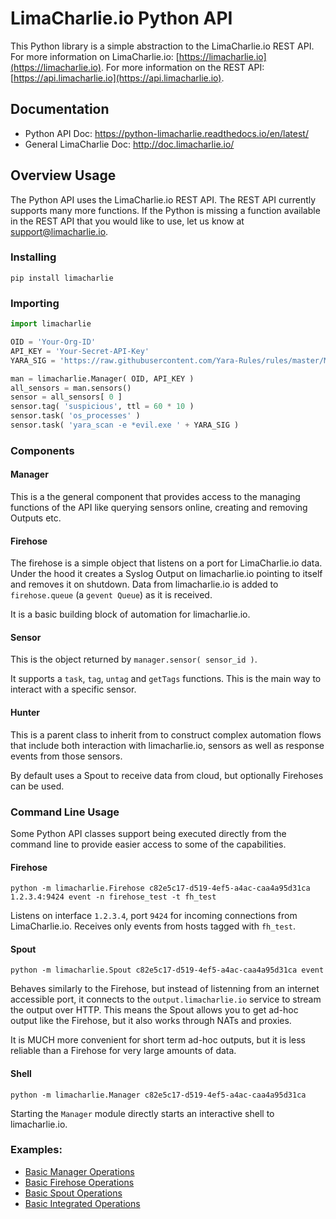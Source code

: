 # LimaCharlie.io Python API

This Python library is a simple abstraction to the LimaCharlie.io REST API.
For more information on LimaCharlie.io: [https://limacharlie.io](https://limacharlie.io).
For more information on the REST API: [https://api.limacharlie.io](https://api.limacharlie.io).

## Documentation
* Python API Doc: https://python-limacharlie.readthedocs.io/en/latest/
* General LimaCharlie Doc: http://doc.limacharlie.io/

## Overview Usage
The Python API uses the LimaCharlie.io REST API. The REST API currently
supports many more functions. If the Python is missing a function available
in the REST API that you would like to use, let us know at support@limacharlie.io.

### Installing
`pip install limacharlie`

### Importing
```python
import limacharlie

OID = 'Your-Org-ID'
API_KEY = 'Your-Secret-API-Key'
YARA_SIG = 'https://raw.githubusercontent.com/Yara-Rules/rules/master/Malicious_Documents/Maldoc_PDF.yar'

man = limacharlie.Manager( OID, API_KEY )
all_sensors = man.sensors()
sensor = all_sensors[ 0 ]
sensor.tag( 'suspicious', ttl = 60 * 10 )
sensor.task( 'os_processes' )
sensor.task( 'yara_scan -e *evil.exe ' + YARA_SIG )
```

### Components
#### Manager
This is a the general component that provides access to the managing functions
of the API like querying sensors online, creating and removing Outputs etc.

#### Firehose
The firehose is a simple object that listens on a port for LimaCharlie.io data.
Under the hood it creates a Syslog Output on limacharlie.io pointing to itself
and removes it on shutdown. Data from limacharlie.io is added to `firehose.queue`
(a `gevent Queue`) as it is received.

It is a basic building block of automation for limacharlie.io.

#### Sensor
This is the object returned by `manager.sensor( sensor_id )`.

It supports a `task`, `tag`, `untag` and `getTags` functions. This
is the main way to interact with a specific sensor.

#### Hunter
This is a parent class to inherit from to construct complex automation flows
that include both interaction with limacharlie.io, sensors as well as response events
from those sensors.

By default uses a Spout to receive data from cloud, but optionally Firehoses can be used.

### Command Line Usage
Some Python API classes support being executed directly from the command line
to provide easier access to some of the capabilities.

#### Firehose
`python -m limacharlie.Firehose c82e5c17-d519-4ef5-a4ac-caa4a95d31ca 1.2.3.4:9424 event -n firehose_test -t fh_test`

Listens on interface `1.2.3.4`, port `9424` for incoming connections from LimaCharlie.io.
Receives only events from hosts tagged with `fh_test`.

#### Spout
`python -m limacharlie.Spout c82e5c17-d519-4ef5-a4ac-caa4a95d31ca event`

Behaves similarly to the Firehose, but instead of listenning from an internet accessible port, it
connects to the `output.limacharlie.io` service to stream the output over HTTP. This means the Spout
allows you to get ad-hoc output like the Firehose, but it also works through NATs and proxies.

It is MUCH more convenient for short term ad-hoc outputs, but it is less reliable than a Firehose for
very large amounts of data.

#### Shell
`python -m limacharlie.Manager c82e5c17-d519-4ef5-a4ac-caa4a95d31ca`

Starting the `Manager` module directly starts an interactive shell to limacharlie.io.

### Examples:
* [Basic Manager Operations](limacharlie/demo_manager.py)
* [Basic Firehose Operations](limacharlie/demo_firehose.py)
* [Basic Spout Operations](limacharlie/demo_spout.py)
* [Basic Integrated Operations](limacharlie/demo_interactive_sensor.py)
